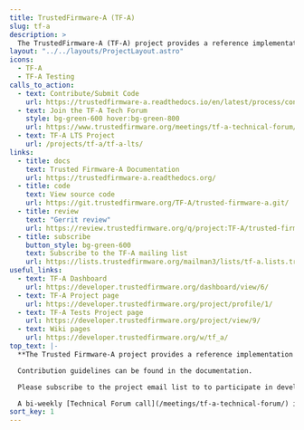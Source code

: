 ```yaml
---
title: TrustedFirmware-A (TF-A)
slug: tf-a
description: >
  The TrustedFirmware-A (TF-A) project provides a reference implementation of secure world software for Armv7-A and Armv8-A class processors.
layout: "../../layouts/ProjectLayout.astro"
icons:
  - TF-A
  - TF-A Testing
calls_to_action:
  - text: Contribute/Submit Code
    url: https://trustedfirmware-a.readthedocs.io/en/latest/process/contributing.html
  - text: Join the TF-A Tech Forum
    style: bg-green-600 hover:bg-green-800
    url: https://www.trustedfirmware.org/meetings/tf-a-technical-forum/
  - text: TF-A LTS Project
    url: /projects/tf-a/tf-a-lts/
links:
  - title: docs
    text: Trusted Firmware-A Documentation
    url: https://trustedfirmware-a.readthedocs.org/
  - title: code
    text: View source code
    url: https://git.trustedfirmware.org/TF-A/trusted-firmware-a.git/
  - title: review
    text: "Gerrit review"
    url: https://review.trustedfirmware.org/q/project:TF-A/trusted-firmware-a
  - title: subscribe
    button_style: bg-green-600
    text: Subscribe to the TF-A mailing list
    url: https://lists.trustedfirmware.org/mailman3/lists/tf-a.lists.trustedfirmware.org/
useful_links:
  - text: TF-A Dashboard
    url: https://developer.trustedfirmware.org/dashboard/view/6/
  - text: TF-A Project page
    url: https://developer.trustedfirmware.org/project/profile/1/
  - text: TF-A Tests Project page
    url: https://developer.trustedfirmware.org/project/view/9/
  - text: Wiki pages
    url: https://developer.trustedfirmware.org/w/tf_a/
top_text: |-
  **The Trusted Firmware-A project provides a reference implementation of secure world software for Armv7-A and Armv8-A class processors.**

  Contribution guidelines can be found in the documentation.

  Please subscribe to the project email list to to participate in development discussions.

  A bi-weekly [Technical Forum call](/meetings/tf-a-technical-forum/) is held to discuss technical subjects.
sort_key: 1
---
```

